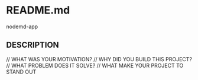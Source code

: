 # README.md
nodemd-app
## DESCRIPTION
// WHAT WAS YOUR MOTIVATION?
// WHY DID YOU BUILD THIS PROJECT?
// WHAT PROBLEM DOES IT SOLVE?
// WHAT MAKE YOUR PROJECT TO STAND OUT

